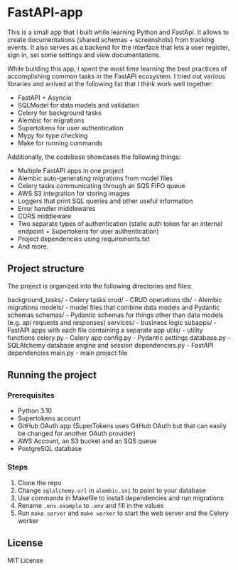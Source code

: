 # FastAPI-app

This is a small app that I built while learning Python and FastApi. It allows to create documentations (shared schemas + screenshots) from tracking events. It also serves as a backend for the interface that lets a user register, sign in, set some settings and view documentations.

While building this app, I spent the most time learning the best practices of accomplishing common tasks in the FastAPI ecosystem. I tried out various libraries and arrived at the following list that I think work well together:

- FastAPI + Asyncio
- SQLModel for data models and validation
- Celery for background tasks
- Alembic for migrations
- Supertokens for user authentication
- Mypy for type checking
- Make for running commands

Additionally, the codebase showcases the following things:
- Multiple FastAPI apps in one project
- Alembic auto-generating migrations from model files
- Celery tasks communicating through an SQS FIFO queue
- AWS S3 integration for storing images
- Loggers that print SQL queries and other useful information
- Error handler middlewares
- CORS middleware
- Two separate types of authentication (static auth token for an internal endpoint + Supertokens for user authentication)
- Project dependencies using requirements.txt
- And more.

## Project structure

The project is organized into the following directories and files:

background_tasks/ - Celery tasks
crud/ - CRUD operations
db/ - Alembic migrations
models/ - model files that combine data models and Pydantic schemas
schemas/ - Pydantic schemas for things other than data models (e.g. api requests and responses)
services/ - business logic
subapps/ - FastAPI apps with each file containing a separate app
utils/ - utility functions
celery.py - Celery app
config.py - Pydantic settings
database.py - SQLAlchemy database engine and session
dependencies.py - FastAPI dependencies
main.py - main project file


## Running the project

### Prerequisites

- Python 3.10
- Supertokens account
- GitHub OAuth app (SuperTokens uses GitHub OAuth but that can easily be changed for another OAuth provider)
- AWS Account, an S3 bucket and an SQS queue
- PostgreSQL database

### Steps

1. Clone the repo
2. Change `sqlalchemy.url` in `alembic.ini` to point to your database
3. Use commands in Makefile to install dependencies and run migrations
4. Rename `.env.example` to `.env` and fill in the values
5. Run `make server` and `make worker` to start the web server and the Celery worker

## License

MIT License
